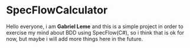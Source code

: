 # SpecFlowCalculator

Hello everyone, i am **Gabriel Leme** and this is a simple project in order to exercise my mind about BDD using SpecFlow(C#), so i think that is ok for now, but maybe i will add more things here in the future.
